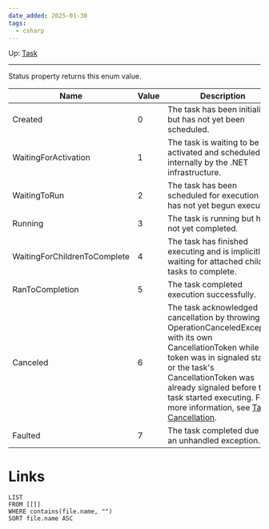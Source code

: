 ```yaml
---
date_added: 2025-01-30
tags:
  - csharp
---
```

Up: [Task](CSharp/Task.md)
___
 Status property returns this enum value.

| Name                         | Value | Description                                                                                                                                                                                                                                                                                                                                                                         |
| ---------------------------- | ----- | ----------------------------------------------------------------------------------------------------------------------------------------------------------------------------------------------------------------------------------------------------------------------------------------------------------------------------------------------------------------------------------- |
| Created                      | 0     | The task has been initialized but has not yet been scheduled.                                                                                                                                                                                                                                                                                                                       |
| WaitingForActivation         | 1     | The task is waiting to be activated and scheduled internally by the .NET infrastructure.                                                                                                                                                                                                                                                                                            |
| WaitingToRun                 | 2     | The task has been scheduled for execution but has not yet begun executing.                                                                                                                                                                                                                                                                                                          |
| Running                      | 3     | The task is running but has not yet completed.                                                                                                                                                                                                                                                                                                                                      |
| WaitingForChildrenToComplete | 4     | The task has finished executing and is implicitly waiting for attached child tasks to complete.                                                                                                                                                                                                                                                                                     |
| RanToCompletion              | 5     | The task completed execution successfully.                                                                                                                                                                                                                                                                                                                                          |
| Canceled                     | 6     | The task acknowledged cancellation by throwing an OperationCanceledException with its own CancellationToken while the token was in signaled state, or the task's CancellationToken was already signaled before the task started executing. For more information, see [Task Cancellation](https://learn.microsoft.com/en-us/dotnet/standard/parallel-programming/task-cancellation). |
| Faulted                      | 7     | The task completed due to an unhandled exception.                                                                                                                                                                                                                                                                                                                                   |
# Links
```dataview
LIST
FROM [[]]
WHERE contains(file.name, "")
SORT file.name ASC
```
